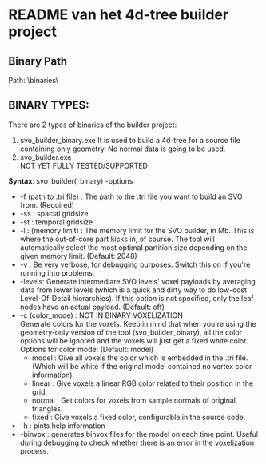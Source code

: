 # README van het 4d-tree builder project

## Binary Path
Path: \binaries\

## BINARY TYPES:
There are 2 types of binaries of the builder project:
1. svo_builder_binary.exe
	It is used to build a 4d-tree for a source file containing only geometry. No normal data is going to be used.
2. svo_builder.exe		
	NOT YET FULLY TESTED/SUPPORTED

**Syntax**: svo_builder(\_binary) -options

* -f (path to .tri file) : The path to the .tri file you want to build an SVO from. (Required)
* -ss : spacial gridsize
* -st : temporal gridsize
* -l : (memory limit) : The memory limit for the SVO builder, in Mb. This is where the out-of-core part kicks in, of course. The tool will automatically select the most optimal partition size depending on the given memory limit. (Default: 2048)
* -v : Be very verbose, for debugging purposes. Switch this on if you're running into problems.
* -levels: Generate intermediare SVO levels' voxel payloads by averaging data from lower levels (which is a quick and dirty way to do low-cost Level-Of-Detail hierarchies). If this option is not specified, only the leaf nodes have an actual payload. (Default: off)
* -c (color_mode) :  NOT IN BINARY VOXELIZATION  
Generate colors for the voxels. Keep in mind that when you're using the geometry-only version of the tool (svo_builder_binary), all the color options will be ignored and the voxels will just get a fixed white color. Options for color mode: (Default: model)  
  * model : Give all voxels the color which is embedded in the .tri file. (Which will be white if the original model contained no vertex color information).
  * linear : Give voxels a linear RGB color related to their position in the grid.
  * normal : Get colors for voxels from sample normals of original triangles.
  * fixed : Give voxels a fixed color, configurable in the source code.
* -h : pints help information
* -binvox : generates binvox files for the model on each time point. Useful during debugging to check whether there is an error in the voxelization process.
